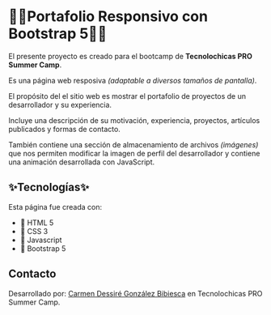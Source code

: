 # 👩‍💻Portafolio Responsivo con Bootstrap 5👩‍💻

El presente proyecto es creado para el bootcamp de **Tecnolochicas PRO Summer Camp**.

Es una página web resposiva *(adaptable a diversos tamaños de pantalla)*.

El propósito del el sitio web es mostrar el portafolio de proyectos de un desarrollador y su experiencia.

Incluye una descripción de su motivación, experiencia, proyectos, artículos publicados y formas de contacto.

También contiene una sección de almacenamiento de archivos *(imágenes)* que nos permiten modificar la imagen de perfil del desarrollador y contiene una animación desarrollada con JavaScript.

## ✨Tecnologías✨

Esta página fue creada con:

* 🌼 HTML 5
* 🌹 CSS 3
* 🌻 Javascript
* 🌷 Bootstrap 5


## Contacto

Desarrollado por: 
[Carmen Dessiré González Bibiesca]([https://github.com/AngelesIB](https://www.linkedin.com/in/carmen-dessir%C3%A9-gonz%C3%A1lez-bibiesca-b72aa7258/)https://www.linkedin.com/in/carmen-dessir%C3%A9-gonz%C3%A1lez-bibiesca-b72aa7258/) en Tecnolochicas PRO Summer Camp.
